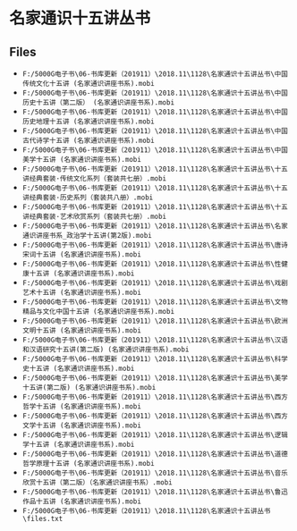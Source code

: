 # 名家通识十五讲丛书

## Files

- `F:/5000G电子书\06-书库更新（201911）\2018.11\1128\名家通识十五讲丛书\中国传统文化十五讲 (名家通识讲座书系).mobi`
- `F:/5000G电子书\06-书库更新（201911）\2018.11\1128\名家通识十五讲丛书\中国历史十五讲（第二版） (名家通识讲座书系).mobi`
- `F:/5000G电子书\06-书库更新（201911）\2018.11\1128\名家通识十五讲丛书\中国历史地理十五讲 (名家通识讲座书系).mobi`
- `F:/5000G电子书\06-书库更新（201911）\2018.11\1128\名家通识十五讲丛书\中国古代诗学十五讲 (名家通识讲座书系).mobi`
- `F:/5000G电子书\06-书库更新（201911）\2018.11\1128\名家通识十五讲丛书\中国美学十五讲 (名家通识讲座书系).mobi`
- `F:/5000G电子书\06-书库更新（201911）\2018.11\1128\名家通识十五讲丛书\十五讲经典套装·传统文化系列（套装共七册）.mobi`
- `F:/5000G电子书\06-书库更新（201911）\2018.11\1128\名家通识十五讲丛书\十五讲经典套装·历史系列（套装共八册）.mobi`
- `F:/5000G电子书\06-书库更新（201911）\2018.11\1128\名家通识十五讲丛书\十五讲经典套装·艺术欣赏系列（套装共七册）.mobi`
- `F:/5000G电子书\06-书库更新（201911）\2018.11\1128\名家通识十五讲丛书\名家通识讲座书系_政治学十五讲(第2版).mobi`
- `F:/5000G电子书\06-书库更新（201911）\2018.11\1128\名家通识十五讲丛书\唐诗宋词十五讲 (名家通识讲座书系).mobi`
- `F:/5000G电子书\06-书库更新（201911）\2018.11\1128\名家通识十五讲丛书\性健康十五讲 (名家通识讲座书系).mobi`
- `F:/5000G电子书\06-书库更新（201911）\2018.11\1128\名家通识十五讲丛书\戏剧艺术十五讲 (名家通识讲座书系).mobi`
- `F:/5000G电子书\06-书库更新（201911）\2018.11\1128\名家通识十五讲丛书\文物精品与文化中国十五讲 (名家通识讲座书系).mobi`
- `F:/5000G电子书\06-书库更新（201911）\2018.11\1128\名家通识十五讲丛书\欧洲文明十五讲 (名家通识讲座书系).mobi`
- `F:/5000G电子书\06-书库更新（201911）\2018.11\1128\名家通识十五讲丛书\汉语和汉语研究十五讲(第二版) (名家通识讲座书系).mobi`
- `F:/5000G电子书\06-书库更新（201911）\2018.11\1128\名家通识十五讲丛书\科学史十五讲 (名家通识讲座书系).mobi`
- `F:/5000G电子书\06-书库更新（201911）\2018.11\1128\名家通识十五讲丛书\美学十五讲(第二版) (名家通识讲座书系).mobi`
- `F:/5000G电子书\06-书库更新（201911）\2018.11\1128\名家通识十五讲丛书\西方哲学十五讲 (名家通识讲座书系).mobi`
- `F:/5000G电子书\06-书库更新（201911）\2018.11\1128\名家通识十五讲丛书\西方文学十五讲 (名家通识讲座书系).mobi`
- `F:/5000G电子书\06-书库更新（201911）\2018.11\1128\名家通识十五讲丛书\逻辑学十五讲 (名家通识讲座书系).mobi`
- `F:/5000G电子书\06-书库更新（201911）\2018.11\1128\名家通识十五讲丛书\道德哲学原理十五讲 (名家通识讲座书系).mobi`
- `F:/5000G电子书\06-书库更新（201911）\2018.11\1128\名家通识十五讲丛书\音乐欣赏十五讲（第二版）（名家通识讲座书系）.mobi`
- `F:/5000G电子书\06-书库更新（201911）\2018.11\1128\名家通识十五讲丛书\鲁迅作品十五讲 (名家通识讲座书系).mobi`
- `F:/5000G电子书\06-书库更新（201911）\2018.11\1128\名家通识十五讲丛书\files.txt`
